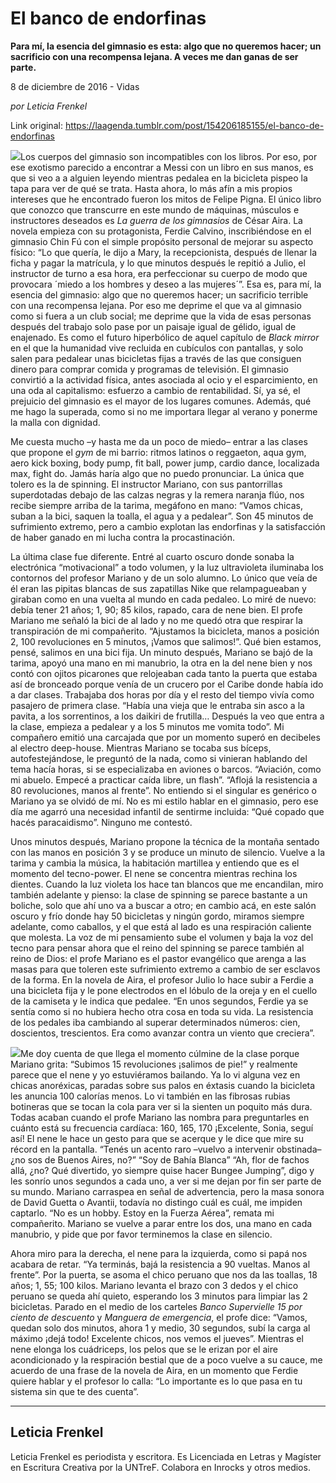 # El banco de endorfinas

**Para mí, la esencia del gimnasio es esta: algo que no queremos hacer; un sacrificio con una recompensa lejana. A veces me dan ganas de ser parte.**

8 de diciembre de 2016 - Vidas

_por Leticia Frenkel_

Link original: https://laagenda.tumblr.com/post/154206185155/el-banco-de-endorfinas

![](https://64.media.tumblr.com/eee1f1d35cfeb3bd876039ba5a5d6fe1/tumblr_inline_pk0rrueXQS1t6q87u_500.jpg)Los cuerpos del gimnasio son incompatibles con los libros. Por eso, por ese exotismo parecido a encontrar a Messi con un libro en sus manos, es que si veo a a alguien leyendo mientras pedalea en la bicicleta pispeo la tapa para ver de qué se trata. Hasta ahora, lo más afín a mis propios intereses que he encontrado fueron los mitos de Felipe Pigna. El único libro que conozco que transcurre en este mundo de máquinas, músculos e instructores deseados es *La guerra de los gimnasios* de César Aira. La novela empieza con su protagonista, Ferdie Calvino, inscribiéndose en el gimnasio Chin Fú con el simple propósito personal de mejorar su aspecto físico: “Lo que quería, le dijo a Mary, la recepcionista, después de llenar la ficha y pagar la matrícula, y lo que minutos después le repitió a Julio, el instructor de turno a esa hora, era perfeccionar su cuerpo de modo que provocara ´miedo a los hombres y deseo a las mujeres´”. Esa es, para mí, la esencia del gimnasio: algo que no queremos hacer; un sacrificio terrible con una recompensa lejana. Por eso me deprime el que va al gimnasio como si fuera a un club social; me deprime que la vida de esas personas después del trabajo solo pase por un paisaje igual de gélido, igual de enajenado. Es como el futuro hiperbólico de aquel capítulo de *Black mirror* en el que la humanidad vive recluida en cubículos con pantallas, y solo salen para pedalear unas bicicletas fijas a través de las que consiguen dinero para comprar comida y programas de televisión. El gimnasio convirtió a la actividad física, antes asociada al ocio y el esparcimiento, en una oda al capitalismo: esfuerzo a cambio de rentabilidad. Sí, ya sé, el prejuicio del gimnasio es el mayor de los lugares comunes. Además, qué me hago la superada, como si no me importara llegar al verano y ponerme la malla con dignidad.

Me cuesta mucho –y hasta me da un poco de miedo– entrar a las clases que propone el *gym* de mi barrio: ritmos latinos o reggaeton, aqua gym, aero kick boxing, body pump, fit ball, power jump, cardio dance, localizada max, fight do. Jamás haría algo que no puedo pronunciar. La única que tolero es la de spinning. El instructor Mariano, con sus pantorrillas superdotadas debajo de las calzas negras y la remera naranja flúo, nos recibe siempre arriba de la tarima, megáfono en mano: “Vamos chicas, suban a la bici, saquen la toalla, el agua y a pedalear”. Son 45 minutos de sufrimiento extremo, pero a cambio explotan las endorfinas y la satisfacción de haber ganado en mi lucha contra la procastinación. 


La última clase fue diferente. Entré al cuarto oscuro donde sonaba la electrónica “motivacional” a todo volumen, y la luz ultravioleta iluminaba los contornos del profesor Mariano y de un solo alumno. Lo único que veía de él eran las pipitas blancas de sus zapatillas Nike que relampagueaban y giraban como en una vuelta al mundo en cada pedaleo. Lo miré de nuevo: debía tener 21 años; 1, 90; 85 kilos, rapado, cara de nene bien. El profe Mariano me señaló la bici de al lado y no me quedó otra que respirar la transpiración de mi compañerito. “Ajustamos la bicicleta, manos a posición 2, 100 revoluciones en 5 minutos, ¡Vamos que salimos!”. Qué bien estamos, pensé, salimos en una bici fija. Un minuto después, Mariano se bajó de la tarima, apoyó una mano en mi manubrio, la otra en la del nene bien y nos contó con ojitos picarones que relojeaban cada tanto la puerta que estaba así de bronceado porque venía de un crucero por el Caribe donde había ido a dar clases. Trabajaba dos horas por día y el resto del tiempo vivía como pasajero de primera clase. “Había una vieja que le entraba sin asco a la pavita, a los sorrentinos, a los daikiri de frutilla… Después la veo que entra a la clase, empieza a pedalear y a los 5 minutos me vomita todo”. Mi compañero emitió una carcajada que por un momento superó en decibeles al electro deep-house. Mientras Mariano se tocaba sus bíceps, autofestejándose, le preguntó de la nada, como si vinieran hablando del tema hacía horas, si se especializaba en aviones o barcos. “Aviación, como mi abuelo. Empecé a practicar caída libre, un flash”. “Aflojá la resistencia a 80 revoluciones, manos al frente”. No entiendo si el singular es genérico o Mariano ya se olvidó de mí. No es mi estilo hablar en el gimnasio, pero ese día me agarró una necesidad infantil de sentirme incluida: “Qué copado que hacés paracaidismo”. Ninguno me contestó. 


Unos minutos después, Mariano propone la técnica de la montaña sentado con las manos en posición 3 y se produce un minuto de silencio. Vuelve a la tarima y cambia la música, la habitación martillea y entiendo que es el momento del tecno-power. El nene se concentra mientras rechina los dientes. Cuando la luz violeta los hace tan blancos que me encandilan, miro también adelante y pienso: la clase de spinning se parece bastante a un boliche, solo que ahí uno va a buscar a otro; en cambio acá, en este salón oscuro y frío donde hay 50 bicicletas y ningún gordo, miramos siempre adelante, como caballos, y el que está al lado es una respiración caliente que molesta. La voz de mi pensamiento sube el volumen y baja la voz del tecno para pensar ahora que el reino del spinning se parece también al reino de Dios: el profe Mariano es el pastor evangélico que arenga a las masas para que toleren este sufrimiento extremo a cambio de ser esclavos de la forma. En la novela de Aira, el profesor Julio lo hace subir a Ferdie a una bicicleta fija y le pone electrodos en el lóbulo de la oreja y en el cuello de la camiseta y le indica que pedalee. “En unos segundos, Ferdie ya se sentía como si no hubiera hecho otra cosa en toda su vida. La resistencia de los pedales iba cambiando al superar determinados números: cien, doscientos, trescientos. Era como avanzar contra un viento que creciera”. 


![](https://64.media.tumblr.com/7ff4e35139b794b7bc1e0d54922c7cd6/tumblr_inline_pk0rrvYOXT1t6q87u_250.jpg)Me doy cuenta de que llega el momento cúlmine de la clase porque Mariano grita: “Subimos 15 revoluciones ¡salimos de pie!” y realmente parece que el nene y yo estuviéramos bailando. Ya lo vi alguna vez en chicas anoréxicas, paradas sobre sus palos en éxtasis cuando la bicicleta les anuncia 100 calorías menos. Lo vi también en las fibrosas rubias botineras que se tocan la cola para ver si la sienten un poquito más dura. Todas acaban cuando el profe Mariano las nombra para preguntarles en cuánto está su frecuencia cardíaca: 160, 165, 170 ¡Excelente, Sonia, seguí así! El nene le hace un gesto para que se acerque y le dice que mire su récord en la pantalla. “Tenés un acento raro –vuelvo a intervenir obstinada– ¿no sos de Buenos Aires, no?” “Soy de Bahía Blanca” “Ah, flor de fachos allá, ¿no? Qué divertido, yo siempre quise hacer Bungee Jumping”, digo y les sonrío unos segundos a cada uno, a ver si me dejan por fin ser parte de su mundo. Mariano carraspea en señal de advertencia, pero la masa sonora de David Guetta o Avantii, todavía no distingo cuál es cuál, me impiden captarlo. “No es un hobby. Estoy en la Fuerza Aérea”, remata mi compañerito. Mariano se vuelve a parar entre los dos, una mano en cada manubrio, y pide que por favor terminemos la clase en silencio. 


Ahora miro para la derecha, el nene para la izquierda, como si papá nos acabara de retar. “Ya terminás, bajá la resistencia a 90 vueltas. Manos al frente”. Por la puerta, se asoma el chico peruano que nos da las toallas, 18 años; 1, 55; 100 kilos. Mariano levanta el brazo con 3 dedos y el chico peruano se queda ahí quieto, esperando los 3 minutos para limpiar las 2 bicicletas. Parado en el medio de los carteles *Banco Supervielle 15 por ciento de descuento* y *Manguera de emergencia*, el profe dice: “Vamos, quedan solo dos minutos, ahora 1 y medio, 30 segundos, subí la carga al máximo ¡dejá todo! Excelente chicos, nos vemos el jueves”. Mientras el nene elonga los cuádriceps, los pelos que se le erizan por el aire acondicionado y la respiración bestial que de a poco vuelve a su cauce, me acuerdo de una frase de la novela de Aira, en un momento que Ferdie quiere hablar y el profesor lo calla: “Lo importante es lo que pasa en tu sistema sin que te des cuenta”.






---

Leticia Frenkel
---------------

Leticia Frenkel es periodista y escritora. Es Licenciada en Letras y Magíster en Escritura Creativa por la UNTreF. Colabora en Inrocks y otros medios.

